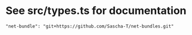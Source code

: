 # See src/types.ts for documentation
``"net-bundle": "git+https://github.com/Sascha-T/net-bundles.git"``

